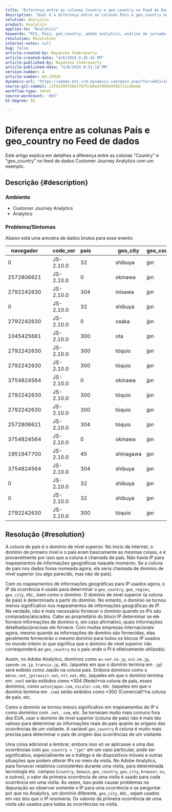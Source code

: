 ```yaml
---
title: "Diferença entre as colunas Country e geo_country no Feed de Dados"
description: "Qual é a diferença entre as colunas País e geo_country no Feed de dados?"
solution: Analytics
product: Analytics
applies-to: "Analytics"
keywords: "KCS, País, geo_country, adobe analytics, análise de jornada do cliente"
resolution: Resolution
internal-notes: null
bug: false
article-created-by: Nayanika Chakravarty
article-created-date: "4/8/2024 6:35:43 PM"
article-published-by: Nayanika Chakravarty
article-published-date: "4/8/2024 8:31:19 PM"
version-number: 4
article-number: KA-15934
dynamics-url: "https://adobe-ent.crm.dynamics.com/main.aspx?forceUCI=1&pagetype=entityrecord&etn=knowledgearticle&id=7f066cc8-d6f5-ee11-a1fe-6045bd006295"
source-git-commit: c3fd1395f59e778f5cb0ed7869a9f83711cd8eab
workflow-type: tm+mt
source-wordcount: '663'
ht-degree: 6%

---
```


# Diferença entre as colunas País e geo_country no Feed de dados


Este artigo explica em detalhes a diferença entre as colunas &quot;Country&quot; e &quot;geo_country&quot; no feed de dados Customer Journey Analytics com um exemplo.

## Descrição {#description}


### <b>Ambiente</b>

- Customer Journey Analytics
- Analytics




### <b>Problema/Sintomas</b>

Abaixo está uma amostra de dados brutos para esse evento:


| navegador |   | code_ver | país |   |   |   | geo_city | geo_country |   |   |   |   |
| --- | --- | --- | --- | --- | --- | --- | --- | --- | --- | --- | --- | --- |
| 0 |   | JS-2.10.0 | 32 |   |   |   | shibuya | jpn |   |   |   |   |
| 2572806621 |   | JS-2.10.0 | 0 |   |   |   | okinawa | jpn |   |   |   |   |
| 2792242630 |   | JS-2.10.0 | 304 |   |   |   | misawa | jpn |   |   |   |   |
| 0 |   | JS-2.10.0 | 32 |   |   |   | shibuya | jpn |   |   |   |   |
| 2792242630 |   | JS-2.10.0 | 0 |   |   |   | osaka | jpn |   |   |   |   |
| 1045425661 |   | JS-2.10.0 | 300   |   |   |   | ota | jpn |   |   |   |   |
| 2792242630 |   | JS-2.10.0 | 300   |   |   |   | tóquio | jpn |   |   |   |   |
| 2792242630 |   | JS-2.10.0 | 300   |   |   |   | tóquio | jpn |   |   |   |   |
| 3754824564 |   | JS-2.10.0 | 0 |   |   |   | okinawa | jpn |   |   |   |   |
| 2792242630 |   | JS-2.10.0 | 300   |   |   |   | tóquio | jpn |   |   |   |   |
| 2792242630 |   | JS-2.10.0 | 300   |   |   |   | tóquio | jpn |   |   |   |   |
| 2572806621 |   | JS-2.10.0 | 304 |   |   |   | tóquio | jpn |   |   |   |   |
| 3754824564 |   | JS-2.10.0 | 0 |   |   |   | okinawa | jpn |   |   |   |   |
| 1951947700 |   | JS-2.10.0 | 45 |   |   |   | shinagawa | jpn |   |   |   |   |
| 3754824564 |   | JS-2.10.0 | 304 |   |   |   | shibuya | jpn |   |   |   |   |
| 0 |   | JS-2.10.0 | 32 |   |   |   | shibuya | jpn |   |   |   |   |
| 0 |   | JS-2.10.0 | 32 |   |   |   | shibuya | jpn |   |   |   |   |
| 2792242630 |   | JS-2.10.0 | 300   |   |   |   | tóquio | jpn |   |   |   |   |





## Resolução {#resolution}


A coluna de país é o domínio de nível superior. No início da internet, o domínio de primeiro nível e o país eram basicamente as mesmas coisas, e é provavelmente por isso que a coluna é chamada de país. Não havia IP para mapeamentos de informações geográficas naquele momento. Se a coluna de país nos dados fosse nomeada agora, ela seria chamada de domínio de nível superior (ou algo parecido, mas não de país).

Com os mapeamentos de informações geográficas para IP usados agora, o IP da ocorrência é usado para determinar o `geo_country`, `geo_region`, `geo_city`, etc., bem como o domínio. O domínio de nível superior (a coluna de país) é determinado a partir do domínio. No entanto, o domínio se tornou menos significativo nos mapeamentos de informações geográficas de IP.
Na verdade, não é mais necessário fornecer o domínio quando os IPs são comprados/alocados. Cabe ao proprietário do bloco IP determinar se ele fornece informações de domínio e, em caso afirmativo, quais informações detalhadas/precisas ele fornece. Com muitas empresas internacionais agora, mesmo quando as informações de domínio são fornecidas, elas geralmente fornecerão o mesmo domínio para todos os blocos IP usados no mundo inteiro (o que significa que o domínio de nível superior não corresponderá ao `geo_country` ou o país onde o PI é efetivamente utilizado).

Assim, no Adobe Analytics, domínios como `au-net.ne.jp`, `ocn.ne.jp`, `spmode.ne.jp`, `transix.jp`, etc. (aqueles em que o domínio termina em `.jp`) será exibido como *Japão* na coluna país. Embora domínios como o `bbtec.net`, `jptransit.net`, `ntt.net`, etc. (aqueles em que o domínio termina em `.net`) serão exibidos como *304 (Rede)*na coluna de país, esses domínios, como `aetosjapan.com`, `zscaler.com`, etc. (aqueles em que o domínio termina em `.com`) serão exibidos como *300 (Comercial)*na coluna de país, etc.

Como o domínio se tornou menos significativo em mapeamentos de IP e como domínios com `.net`, `.com`, etc. Se tornaram muito mais comuns fora dos EUA, usar o domínio de nível superior (coluna de país) não é mais tão valioso para determinar as informações reais do país quanto às origens das ocorrências de um visitante. A variável `geo_country` A coluna é muito mais precisa para determinar o país de origem das ocorrências de um visitante.

Uma coisa adicional a lembrar, embora isso só se aplicasse a uma das ocorrências com `geo_country = "jpn"` em um caso particular, pode ser significativo, especialmente se o tráfego é de dispositivos móveis e outras situações que podem *alterar* IPs no meio da visita. No Adobe Analytics, para fornecer relatórios consistentes durante uma visita, para determinada tecnologia etc. campos (`country`, `domain`, `geo_country`, `geo_city`, `browser`, `os`, e outros), o valor da primeira ocorrência de uma visita é usado para cada ocorrência em uma visita. Às vezes, isso pode causar problemas na depuração ao observar somente o IP para uma ocorrência e se perguntar por que no Analytics, um domínio diferente, `geo_city`, etc., sejam usados em vez dos que o IP resolveria. Os valores da primeira ocorrência de uma visita são usados para todas as ocorrências na visita.
